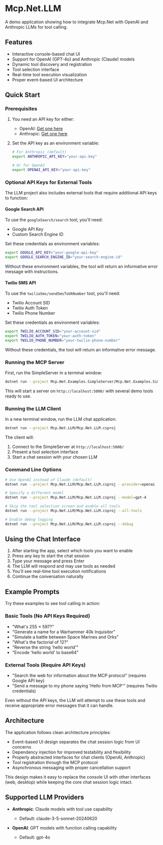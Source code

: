 # Mcp.Net.LLM

A demo application showing how to integrate Mcp.Net with OpenAI and Anthropic LLMs for tool calling.

## Features

- Interactive console-based chat UI
- Support for OpenAI (GPT-4o) and Anthropic (Claude) models
- Dynamic tool discovery and registration
- Tool selection interface
- Real-time tool execution visualization
- Proper event-based UI architecture

## Quick Start

### Prerequisites

1. You need an API key for either:
   - OpenAI: [Get one here](https://platform.openai.com/api-keys)
   - Anthropic: [Get one here](https://console.anthropic.com/)

2. Set the API key as an environment variable:
   ```bash
   # For Anthropic (default)
   export ANTHROPIC_API_KEY="your-api-key"
   
   # Or for OpenAI
   export OPENAI_API_KEY="your-api-key"
   ```

### Optional API Keys for External Tools

The LLM project also includes external tools that require additional API keys to function:

#### Google Search API

To use the `googleSearch/search` tool, you'll need:
- Google API Key 
- Custom Search Engine ID

Set these credentials as environment variables:
```bash
export GOOGLE_API_KEY="your-google-api-key"
export GOOGLE_SEARCH_ENGINE_ID="your-search-engine-id"
```

Without these environment variables, the tool will return an informative error message with instructions.

#### Twilio SMS API

To use the `twilioSms/sendSmsToUkNumber` tool, you'll need:
- Twilio Account SID
- Twilio Auth Token
- Twilio Phone Number

Set these credentials as environment variables:
```bash
export TWILIO_ACCOUNT_SID="your-account-sid"
export TWILIO_AUTH_TOKEN="your-auth-token"
export TWILIO_PHONE_NUMBER="your-twilio-phone-number"
```

Without these credentials, the tool will return an informative error message.

### Running the MCP Server

First, run the SimpleServer in a terminal window:

```bash
dotnet run --project Mcp.Net.Examples.SimpleServer/Mcp.Net.Examples.SimpleServer.csproj
```

This will start a server on `http://localhost:5000/` with several demo tools ready to use.

### Running the LLM Client

In a new terminal window, run the LLM chat application:

```bash
dotnet run --project Mcp.Net.LLM/Mcp.Net.LLM.csproj
```

The client will:
1. Connect to the SimpleServer at `http://localhost:5000/`
2. Present a tool selection interface
3. Start a chat session with your chosen LLM

### Command Line Options

```bash
# Use OpenAI instead of Claude (default)
dotnet run --project Mcp.Net.LLM/Mcp.Net.LLM.csproj --provider=openai

# Specify a different model
dotnet run --project Mcp.Net.LLM/Mcp.Net.LLM.csproj --model=gpt-4

# Skip the tool selection screen and enable all tools
dotnet run --project Mcp.Net.LLM/Mcp.Net.LLM.csproj --all-tools

# Enable debug logging
dotnet run --project Mcp.Net.LLM/Mcp.Net.LLM.csproj --debug
```

## Using the Chat Interface

1. After starting the app, select which tools you want to enable
2. Press any key to start the chat session
3. Type your message and press Enter
4. The LLM will respond and may use tools as needed
5. You'll see real-time tool execution notifications
6. Continue the conversation naturally

## Example Prompts

Try these examples to see tool calling in action:

### Basic Tools (No API Keys Required)
- "What's 255 × 597?"
- "Generate a name for a Warhammer 40k Inquisitor"
- "Simulate a battle between Space Marines and Orks"
- "What's the factorial of 12?"
- "Reverse the string 'hello world'"
- "Encode 'hello world' to base64"

### External Tools (Require API Keys)
- "Search the web for information about the MCP protocol" (requires Google API key)
- "Send a message to my phone saying 'Hello from MCP'" (requires Twilio credentials)

Even without the API keys, the LLM will attempt to use these tools and receive appropriate error messages that it can handle.

## Architecture

The application follows clean architecture principles:
- Event-based UI design separates the chat session logic from UI concerns
- Dependency injection for improved testability and flexibility
- Properly abstracted interfaces for chat clients (OpenAI, Anthropic)
- Tool registration through the MCP protocol
- Asynchronous messaging with proper cancellation support

This design makes it easy to replace the console UI with other interfaces (web, desktop) while keeping the core chat session logic intact.

## Supported LLM Providers

- **Anthropic**: Claude models with tool use capability
  - Default: claude-3-5-sonnet-20240620
  
- **OpenAI**: GPT models with function calling capability
  - Default: gpt-4o